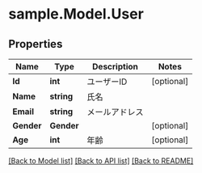 # sample.Model.User

## Properties

Name | Type | Description | Notes
------------ | ------------- | ------------- | -------------
**Id** | **int** | ユーザーID | [optional] 
**Name** | **string** | 氏名 | 
**Email** | **string** | メールアドレス | 
**Gender** | **Gender** |  | [optional] 
**Age** | **int** | 年齢 | [optional] 

[[Back to Model list]](../README.md#documentation-for-models) [[Back to API list]](../README.md#documentation-for-api-endpoints) [[Back to README]](../README.md)

